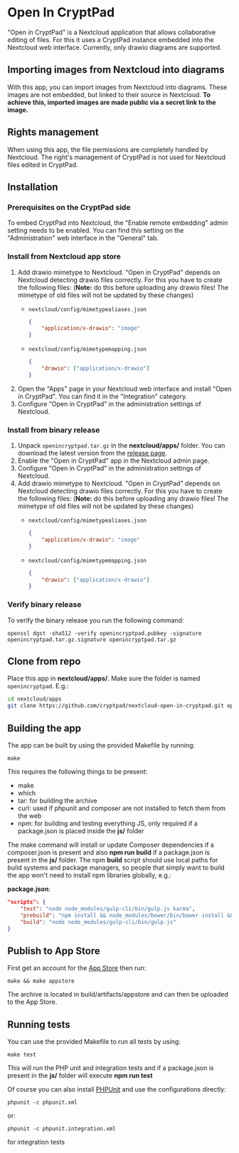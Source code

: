 <!--
SPDX-FileCopyrightText: Wolfgang Ginolas <wolfgang.ginolas@xwiki.com>
SPDX-License-Identifier: CC0-1.0
-->

# Open In CryptPad

"Open in CryptPad" is a Nextcloud application that allows collaborative editing
of files. For this it uses a CryptPad instance embedded into the Nextcloud web
interface. Currently, only drawio diagrams are supported.

## Importing images from Nextcloud into diagrams

With this app, you can import images from Nextcloud into
diagrams. These images are not embedded, but linked to their
source in Nextcloud. **To achieve this, imported images are made
public via a secret link to the image.**

## Rights management

When using this app, the file permissions are completely handled by
Nextcloud. The right's management of CryptPad is not used for Nextcloud
files edited in CryptPad.
	
## Installation

### Prerequisites on the CryptPad side

To embed CryptPad into Nextcloud, the "Enable remote embedding" admin setting
needs to be enabled. You can find this setting on the "Administration" web
interface in the "General" tab.

### Install from Nextcloud app store

1. Add drawio mimetype to Nextcloud. "Open in CryptPad" depends on Nextcloud
   detecting drawio files correctly. For this you have to create the following
   files: (**Note:** do this before uploading any drawio files! The mimetype of
   old files will not be updated by these changes)
    - `nextcloud/config/mimetypealiases.json`

        ``` json
        {
            "application/x-drawio": "image"
        }
        ```

    - `nextcloud/config/mimetypemapping.json`

        ``` json
        {
            "drawio": ["application/x-drawio"]
        }
        ```
2. Open the "Apps" page in your Nextcloud web interface and install "Open in
   CryptPad". You can find it in the "Integration" category.
3. Configure "Open in CryptPad" in the administration settings of Nextcloud.

### Install from binary release

1. Unpack `openincryptpad.tar.gz` in the **nextcloud/apps/** folder. You can
   download the latest version from the [release
   page](https://github.com/cryptpad/nextcloud-open-in-cryptpad/releases).
2. Enable the "Open in CryptPad" app in the Nextcloud admin page.
3. Configure "Open in CryptPad" in the administration settings of Nextcloud.
4. Add drawio mimetype to Nextcloud. "Open in CryptPad" depends on Nextcloud
   detecting drawio files correctly. For this you have to create the following
   files: (**Note:** do this before uploading any drawio files! The mimetype of
   old files will not be updated by these changes)
    - `nextcloud/config/mimetypealiases.json`

        ``` json
        {
            "application/x-drawio": "image"
        }
        ```

    - `nextcloud/config/mimetypemapping.json`

        ``` json
        {
            "drawio": ["application/x-drawio"]
        }
        ```

### Verify binary release

To verify the binary release you run the following command:

``` shell
openssl dgst -sha512 -verify openincryptpad.pubkey -signature openincryptpad.tar.gz.signature openincryptpad.tar.gz
```

## Clone from repo
Place this app in **nextcloud/apps/**. Make sure the folder is named `openincryptpad`. E.g.:

``` sh
cd nextcloud/apps
git clone https://github.com/cryptpad/nextcloud-open-in-cryptpad.git openincryptpad
```

## Building the app

The app can be built by using the provided Makefile by running:

    make

This requires the following things to be present:
* make
* which
* tar: for building the archive
* curl: used if phpunit and composer are not installed to fetch them from the web
* npm: for building and testing everything JS, only required if a package.json is placed inside the **js/** folder

The make command will install or update Composer dependencies if a composer.json is present and also **npm run build** if a package.json is present in the **js/** folder. The npm **build** script should use local paths for build systems and package managers, so people that simply want to build the app won't need to install npm libraries globally, e.g.:

**package.json**:
```json
"scripts": {
    "test": "node node_modules/gulp-cli/bin/gulp.js karma",
    "prebuild": "npm install && node_modules/bower/bin/bower install && node_modules/bower/bin/bower update",
    "build": "node node_modules/gulp-cli/bin/gulp.js"
}
```


## Publish to App Store

First get an account for the [App Store](http://apps.nextcloud.com/) then run:

    make && make appstore

The archive is located in build/artifacts/appstore and can then be uploaded to the App Store.

## Running tests
You can use the provided Makefile to run all tests by using:

    make test

This will run the PHP unit and integration tests and if a package.json is present in the **js/** folder will execute **npm run test**

Of course you can also install [PHPUnit](http://phpunit.de/getting-started.html) and use the configurations directly:

    phpunit -c phpunit.xml

or:

    phpunit -c phpunit.integration.xml

for integration tests
